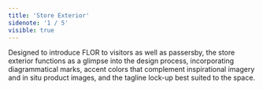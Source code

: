 ```yaml
---
title: 'Store Exterior'
sidenote: '1 / 5'
visible: true
---
```


Designed to introduce FLOR to visitors as well as passersby, the store exterior functions as a glimpse into the design process, incorporating diagrammatical marks, accent colors that complement inspirational imagery and in situ product images, and the tagline lock-up best suited to the space. 